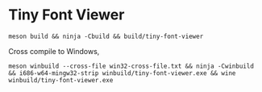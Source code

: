 Tiny Font Viewer
================

```
meson build && ninja -Cbuild && build/tiny-font-viewer
```

Cross compile to Windows,

```
meson winbuild --cross-file win32-cross-file.txt && ninja -Cwinbuild && i686-w64-mingw32-strip winbuild/tiny-font-viewer.exe && wine winbuild/tiny-font-viewer.exe
```
